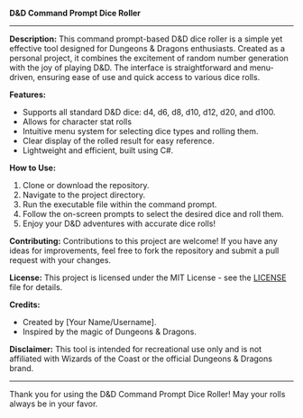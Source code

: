**D&D Command Prompt Dice Roller**

---

**Description:**
This command prompt-based D&D dice roller is a simple yet effective tool designed for Dungeons & Dragons enthusiasts. Created as a personal project, it combines the excitement of random number generation with the joy of playing D&D. The interface is straightforward and menu-driven, ensuring ease of use and quick access to various dice rolls.

**Features:**
- Supports all standard D&D dice: d4, d6, d8, d10, d12, d20, and d100.
- Allows for character stat rolls
- Intuitive menu system for selecting dice types and rolling them.
- Clear display of the rolled result for easy reference.
- Lightweight and efficient, built using C#.

**How to Use:**
1. Clone or download the repository.
2. Navigate to the project directory.
3. Run the executable file within the command prompt.
4. Follow the on-screen prompts to select the desired dice and roll them.
5. Enjoy your D&D adventures with accurate dice rolls!

**Contributing:**
Contributions to this project are welcome! If you have any ideas for improvements, feel free to fork the repository and submit a pull request with your changes.

**License:**
This project is licensed under the MIT License - see the [LICENSE](LICENSE) file for details.

**Credits:**
- Created by [Your Name/Username].
- Inspired by the magic of Dungeons & Dragons.

**Disclaimer:**
This tool is intended for recreational use only and is not affiliated with Wizards of the Coast or the official Dungeons & Dragons brand.

---

Thank you for using the D&D Command Prompt Dice Roller! May your rolls always be in your favor.
